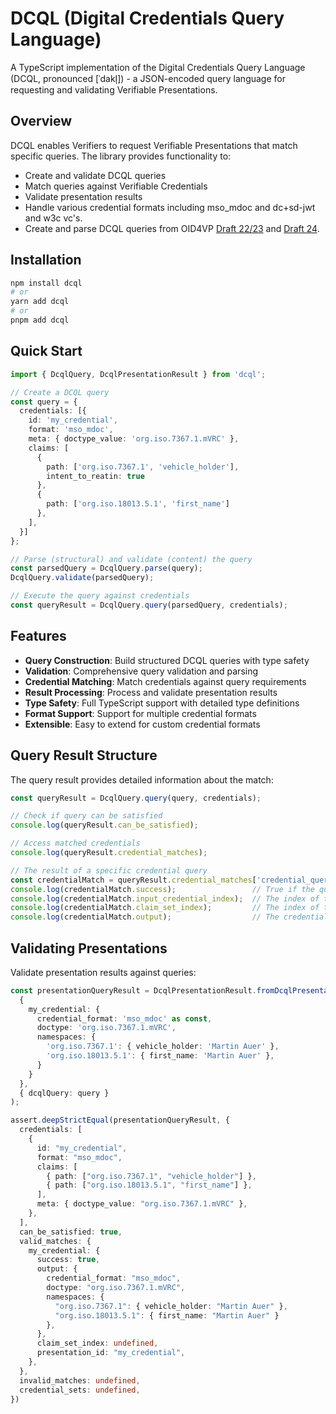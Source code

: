 # DCQL (Digital Credentials Query Language)

A TypeScript implementation of the Digital Credentials Query Language (DCQL, pronounced [ˈdakl̩]) - a JSON-encoded query language for requesting and validating Verifiable Presentations.

## Overview

DCQL enables Verifiers to request Verifiable Presentations that match specific queries. The library provides functionality to:
- Create and validate DCQL queries
- Match queries against Verifiable Credentials
- Validate presentation results
- Handle various credential formats including mso_mdoc and dc+sd-jwt and w3c vc's.
- Create and parse DCQL queries from OID4VP [Draft 22/23](https://openid.net/specs/openid-4-verifiable-presentations-1_0-23.html#name-digital-credentials-query-l) and [Draft 24](https://openid.net/specs/openid-4-verifiable-presentations-1_0-24.html#name-digital-credentials-query-l).

## Installation

```bash
npm install dcql
# or
yarn add dcql
# or
pnpm add dcql
```

## Quick Start

```typescript
import { DcqlQuery, DcqlPresentationResult } from 'dcql';

// Create a DCQL query
const query = {
  credentials: [{
    id: 'my_credential',
    format: 'mso_mdoc',
    meta: { doctype_value: 'org.iso.7367.1.mVRC' },
    claims: [
      { 
        path: ['org.iso.7367.1', 'vehicle_holder'], 
        intent_to_reatin: true 
      },
      { 
        path: ['org.iso.18013.5.1', 'first_name'] 
      },
    ],
  }]
};

// Parse (structural) and validate (content) the query
const parsedQuery = DcqlQuery.parse(query);
DcqlQuery.validate(parsedQuery);

// Execute the query against credentials
const queryResult = DcqlQuery.query(parsedQuery, credentials);
```

## Features

- **Query Construction**: Build structured DCQL queries with type safety
- **Validation**: Comprehensive query validation and parsing
- **Credential Matching**: Match credentials against query requirements
- **Result Processing**: Process and validate presentation results
- **Type Safety**: Full TypeScript support with detailed type definitions
- **Format Support**: Support for multiple credential formats
- **Extensible**: Easy to extend for custom credential formats

## Query Result Structure

The query result provides detailed information about the match:

```typescript
const queryResult = DcqlQuery.query(query, credentials);

// Check if query can be satisfied
console.log(queryResult.can_be_satisfied);

// Access matched credentials
console.log(queryResult.credential_matches);

// The result of a specific credential query
const credentialMatch = queryResult.credential_matches['credential_query_id'];
console.log(credentialMatch.success);                 // True if the query is fulfillable
console.log(credentialMatch.input_credential_index);  // The index of the best matching input credential
console.log(credentialMatch.claim_set_index);         // The index of the claim_set that matched
console.log(credentialMatch.output);                  // The credential parse output
```

## Validating Presentations

Validate presentation results against queries:

```ts
const presentationQueryResult = DcqlPresentationResult.fromDcqlPresentation(
  {
    my_credential: {
      credential_format: 'mso_mdoc' as const,
      doctype: 'org.iso.7367.1.mVRC',
      namespaces: {
        'org.iso.7367.1': { vehicle_holder: 'Martin Auer' },
        'org.iso.18013.5.1': { first_name: 'Martin Auer' },
      }
    }
  },
  { dcqlQuery: query }
);

assert.deepStrictEqual(presentationQueryResult, {
  credentials: [
    {
      id: "my_credential",
      format: "mso_mdoc",
      claims: [
        { path: ["org.iso.7367.1", "vehicle_holder"] },
        { path: ["org.iso.18013.5.1", "first_name"] },
      ],
      meta: { doctype_value: "org.iso.7367.1.mVRC" },
    },
  ],
  can_be_satisfied: true,
  valid_matches: {
    my_credential: {
      success: true,
      output: {
        credential_format: "mso_mdoc",
        doctype: "org.iso.7367.1.mVRC",
        namespaces: {
          "org.iso.7367.1": { vehicle_holder: "Martin Auer" },
          "org.iso.18013.5.1": { first_name: "Martin Auer" }
        },
      },
      claim_set_index: undefined,
      presentation_id: "my_credential",
    },
  },
  invalid_matches: undefined,
  credential_sets: undefined,
})
```
